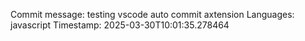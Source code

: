Commit message: testing vscode auto commit axtension
Languages: javascript
Timestamp: 2025-03-30T10:01:35.278464
